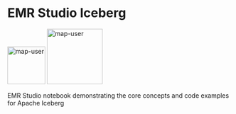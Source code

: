 # EMR Studio Iceberg

<img width="85" alt="map-user" src="https://img.shields.io/badge/views-273-green"> <img width="125" alt="map-user" src="https://img.shields.io/badge/unique visits-106-green">

EMR Studio notebook demonstrating the core concepts and code examples for Apache Iceberg
